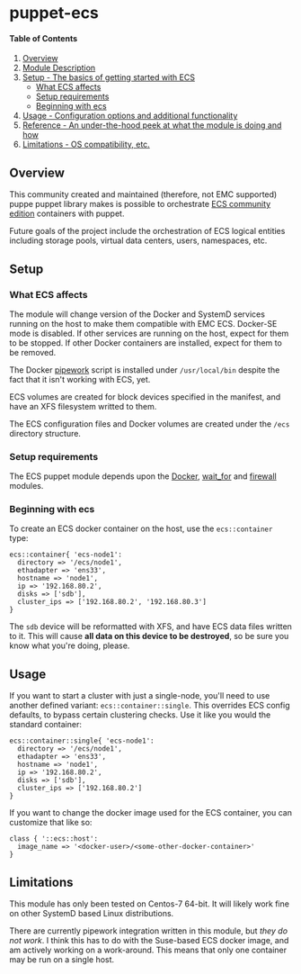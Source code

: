 # puppet-ecs

#### Table of Contents

1. [Overview](#overview)
2. [Module Description](#module-description)
3. [Setup - The basics of getting started with ECS](#setup)
    * [What ECS affects](#what-ecs-affects)
    * [Setup requirements](#setup-requirements)
    * [Beginning with ecs](#beginning-with-ecs)
4. [Usage - Configuration options and additional functionality](#usage)
5. [Reference - An under-the-hood peek at what the module is doing and how](#reference)
6. [Limitations - OS compatibility, etc.](#limitations)

## Overview

This community created and maintained (therefore, not EMC supported) puppe
puppet library makes is possible to orchestrate
[ECS community edition](https://github.com/EMCECS/ECS-CommunityEdition)
containers with puppet.

Future goals of the project include the orchestration of ECS logical entities
including storage pools, virtual data centers, users, namespaces, etc.


## Setup

### What ECS affects

The module will change version of the Docker and SystemD services running on the
host to make them compatible with EMC ECS.  Docker-SE mode is disabled.  If
other services are running on the host, expect for them to be stopped.  If other
Docker containers are installed, expect for them to be removed.

The Docker [pipework](https://github.com/jpetazzo/pipework) script is installed
under `/usr/local/bin` despite the fact that it isn't working with ECS, yet.

ECS volumes are created for block devices specified in the manifest, and have an
XFS filesystem writted to them.

The ECS configuration files and Docker volumes are created under the `/ecs`
directory structure.

### Setup requirements

The ECS puppet module depends upon the
[Docker](https://forge.puppetlabs.com/garethr/docker),
[wait_for](https://forge.puppetlabs.com/basti1302/wait_for) and
[firewall](https://forge.puppetlabs.com/puppetlabs/firewall) modules.

### Beginning with ecs

To create an ECS docker container on the host, use the `ecs::container` type:

```puppet
ecs::container{ 'ecs-node1':
  directory => '/ecs/node1',
  ethadapter => 'ens33',
  hostname => 'node1',
  ip => '192.168.80.2',
  disks => ['sdb'],
  cluster_ips => ['192.168.80.2', '192.168.80.3']
}
```

The `sdb` device will be reformatted with XFS, and have ECS data files written
to it.  This will cause **all data on this device to be destroyed**, so be sure
you know what you're doing, please.

## Usage

If you want to start a cluster with just a single-node, you'll need to use
another defined variant: `ecs::container::single`.  This overrides ECS config
defaults, to bypass certain clustering checks.  Use it like you would the
standard container:

```puppet
ecs::container::single{ 'ecs-node1':
  directory => '/ecs/node1',
  ethadapter => 'ens33',
  hostname => 'node1',
  ip => '192.168.80.2',
  disks => ['sdb'],
  cluster_ips => ['192.168.80.2']
}
```

If you want to change the docker image used for the ECS container, you can
customize that like so:

```puppet
class { '::ecs::host':
  image_name => '<docker-user>/<some-other-docker-container>'
}
```

## Limitations

This module has only been tested on Centos-7 64-bit.  It will likely work fine
on other SystemD based Linux distributions.

There are currently pipework integration written in this module, but *they do
not work*.  I think this has to do with the Suse-based ECS docker image, and am
actively working on a work-around.  This means that only one container may be
run on a single host.
